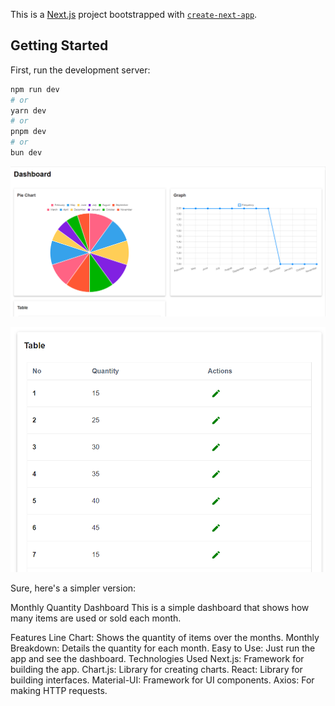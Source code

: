 This is a [Next.js](https://nextjs.org/) project bootstrapped with [`create-next-app`](https://github.com/vercel/next.js/tree/canary/packages/create-next-app).

## Getting Started

First, run the development server:

```bash
npm run dev
# or
yarn dev
# or
pnpm dev
# or
bun dev
```

![Dashboard Screenshot](images/dashboard-1.png)

![Dashboard Screenshot](images/dashboard-2.png)


Sure, here's a simpler version:

Monthly Quantity Dashboard
This is a simple dashboard that shows how many items are used or sold each month.

Features
Line Chart: Shows the quantity of items over the months.
Monthly Breakdown: Details the quantity for each month.
Easy to Use: Just run the app and see the dashboard.
Technologies Used
Next.js: Framework for building the app.
Chart.js: Library for creating charts.
React: Library for building interfaces.
Material-UI: Framework for UI components.
Axios: For making HTTP requests.
